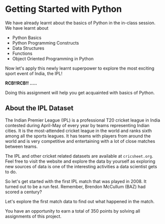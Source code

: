 # Getting Started with Python

We have already learnt about the basics of Python in the in-class session. We have learnt about

- Python Basics
- Python Programming Constructs
- Data Structures
- Functions
- Object Oriented Programming in Python

Now let's apply this newly learnt superpower to explore the most exciting sport event of India, the IPL! 

**RCB!!RCB!! .....**

Doing this assignment will help you get acquainted with basics of Python.

## About the IPL Dataset

The Indian Premier League (IPL) is a professional T20 cricket league in India contested during April-May of every year by teams representing Indian cities. It is the most-attended cricket league in the world and ranks sixth among all the sports leagues. It has teams with players from around the world and is very competitive and entertaining with a lot of close matches between teams.

The IPL and other cricket related datasets are available at `cricsheet.org`. Feel free to visit the website and explore the data by yourself as exploring new sources of data is one of the interesting activities a data scientist gets to do.

So let's get started with the first IPL match that was played in 2008. It turned out to be a run fest.
Remember, Brendon McCullum (BAZ) had scored a century?

Let's explore the first match data to find out what happened in the match.

You have an opportunity to earn a total of 350 points by solving all assignments of this project.
